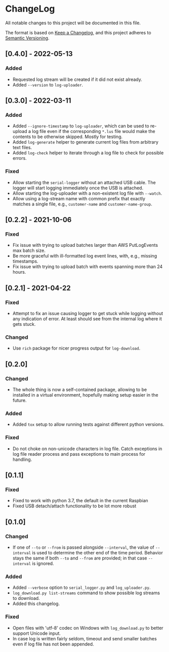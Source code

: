 # ChangeLog

All notable changes to this project will be documented in this file.

The format is based on [Keep a Changelog](https://keepachangelog.com/en/1.0.0/),
and this project adheres to [Semantic Versioning](https://semver.org/spec/v2.0.0.html).

## [0.4.0] - 2022-05-13

### Added

- Requested log stream will be created if it did not exist already.
- Added `--version` to `log-uploader`.

## [0.3.0] - 2022-03-11

### Added

- Added `--ignore-timestamp` to `log-uploader`, which can be used to re-upload a log file even if the corresponding `*.lus` file would make the contents to be otherwise skipped. Mostly for testing.
- Added `log-generate` helper to generate current log files from arbitrary text files.
- Added `log-check` helper to iterate through a log file to check for possible errors.

### Fixed

- Allow starting the `serial-logger` without an attached USB cable. The logger will start logging immediately once the USB is attached.
- Allow starting the log-uploader with a non-existent log file with `--watch`.
- Allow using a log-stream name with common prefix that exactly matches a single file, e.g., `customer-name` and `customer-name-group`.

## [0.2.2] - 2021-10-06

### Fixed

- Fix issue with trying to upload batches larger than AWS PutLogEvents max batch size.
- Be more graceful with ill-formatted log event lines, with, e.g., missing timestamps.
- Fix issue with trying to upload batch with events spanning more than 24 hours.

## [0.2.1] - 2021-04-22

### Fixed
- Attempt to fix an issue causing logger to get stuck while logging without any indication of error. At least should see from the internal log where it gets stuck.

### Changed
- Use `rich` package for nicer progress output for `log-download`.

## [0.2.0]

### Changed
- The whole thing is now a self-contained package, allowing to be installed in a virtual environment, hopefully making setup easier in the future.

### Added
- Added `tox` setup to allow running tests against different python versions.

### Fixed
- Do not choke on non-unicode characters in log file. Catch exceptions in log file reader process and pass exceptions to main process for handling.

## [0.1.1]

### Fixed
- Fixed to work with python 3.7, the default in the current Raspbian
- Fixed USB detach/attach functionality to be lot more robust

## [0.1.0]

### Changed
- If one of `--to` or `--from` is passed alongside `--interval`, the value of `--interval` is used to determine the other end of the time period. Behavior stays the same if both `--to` and `--from` are provided; in that case `--interval` is ignored.

### Added
- Added `--verbose` option to `serial_logger.py` and `log_uploader.py`.
- `log_download.py list-streams` command to show possible log streams to download.
- Added this changelog.

### Fixed
- Open files with 'utf-8' codec on Windows with `log_download.py` to better support Unicode input.
- In case log is written fairly seldom, timeout and send smaller batches even if log file has not been appended.
